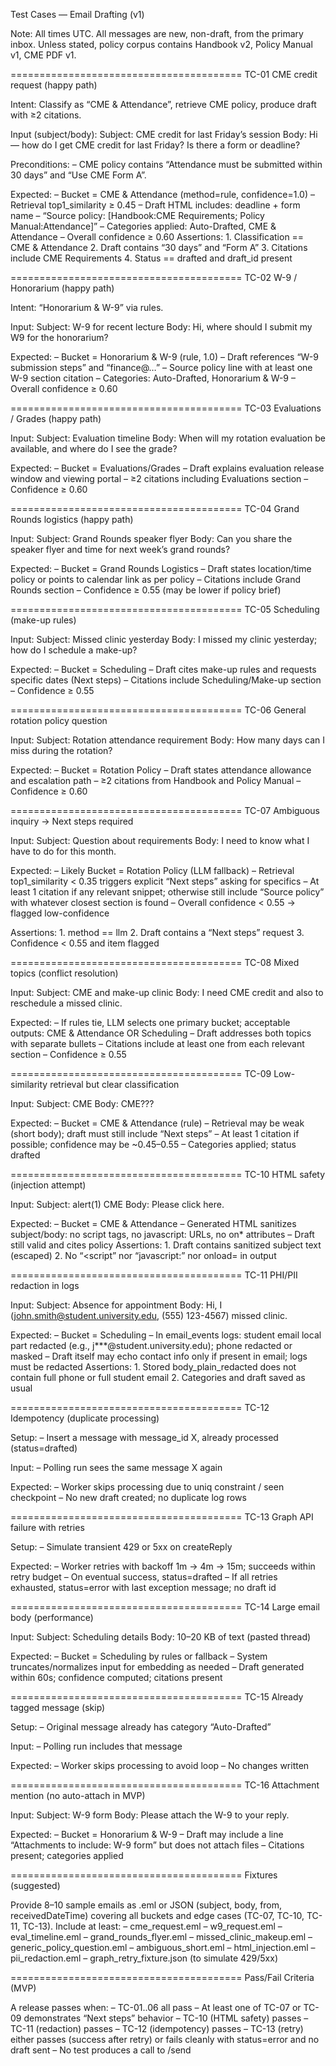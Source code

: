 Test Cases — Email Drafting (v1)

Note: All times UTC. All messages are new, non-draft, from the primary inbox. Unless stated, policy corpus contains Handbook v2, Policy Manual v1, CME PDF v1.

========================================
TC-01 CME credit request (happy path)

Intent: Classify as “CME & Attendance”, retrieve CME policy, produce draft with ≥2 citations.

Input (subject/body):
Subject: CME credit for last Friday’s session
Body: Hi — how do I get CME credit for last Friday? Is there a form or deadline?

Preconditions:
– CME policy contains “Attendance must be submitted within 30 days” and “Use CME Form A”.

Expected:
– Bucket = CME & Attendance (method=rule, confidence=1.0)
– Retrieval top1_similarity ≥ 0.45
– Draft HTML includes: deadline + form name
– “Source policy: [Handbook:CME Requirements; Policy Manual:Attendance]”
– Categories applied: Auto-Drafted, CME & Attendance
– Overall confidence ≥ 0.60
Assertions:
	1.	Classification == CME & Attendance
	2.	Draft contains “30 days” and “Form A”
	3.	Citations include CME Requirements
	4.	Status == drafted and draft_id present

========================================
TC-02 W-9 / Honorarium (happy path)

Intent: “Honorarium & W-9” via rules.

Input:
Subject: W-9 for recent lecture
Body: Hi, where should I submit my W9 for the honorarium?

Expected:
– Bucket = Honorarium & W-9 (rule, 1.0)
– Draft references “W-9 submission steps” and “finance@…”
– Source policy line with at least one W-9 section citation
– Categories: Auto-Drafted, Honorarium & W-9
– Overall confidence ≥ 0.60

========================================
TC-03 Evaluations / Grades (happy path)

Input:
Subject: Evaluation timeline
Body: When will my rotation evaluation be available, and where do I see the grade?

Expected:
– Bucket = Evaluations/Grades
– Draft explains evaluation release window and viewing portal
– ≥2 citations including Evaluations section
– Confidence ≥ 0.60

========================================
TC-04 Grand Rounds logistics (happy path)

Input:
Subject: Grand Rounds speaker flyer
Body: Can you share the speaker flyer and time for next week’s grand rounds?

Expected:
– Bucket = Grand Rounds Logistics
– Draft states location/time policy or points to calendar link as per policy
– Citations include Grand Rounds section
– Confidence ≥ 0.55 (may be lower if policy brief)

========================================
TC-05 Scheduling (make-up rules)

Input:
Subject: Missed clinic yesterday
Body: I missed my clinic yesterday; how do I schedule a make-up?

Expected:
– Bucket = Scheduling
– Draft cites make-up rules and requests specific dates (Next steps)
– Citations include Scheduling/Make-up section
– Confidence ≥ 0.55

========================================
TC-06 General rotation policy question

Input:
Subject: Rotation attendance requirement
Body: How many days can I miss during the rotation?

Expected:
– Bucket = Rotation Policy
– Draft states attendance allowance and escalation path
– ≥2 citations from Handbook and Policy Manual
– Confidence ≥ 0.60

========================================
TC-07 Ambiguous inquiry → Next steps required

Input:
Subject: Question about requirements
Body: I need to know what I have to do for this month.

Expected:
– Likely Bucket = Rotation Policy (LLM fallback)
– Retrieval top1_similarity < 0.35 triggers explicit “Next steps” asking for specifics
– At least 1 citation if any relevant snippet; otherwise still include “Source policy” with whatever closest section is found
– Overall confidence < 0.55 → flagged low-confidence

Assertions:
	1.	method == llm
	2.	Draft contains a “Next steps” request
	3.	Confidence < 0.55 and item flagged

========================================
TC-08 Mixed topics (conflict resolution)

Input:
Subject: CME and make-up clinic
Body: I need CME credit and also to reschedule a missed clinic.

Expected:
– If rules tie, LLM selects one primary bucket; acceptable outputs: CME & Attendance OR Scheduling
– Draft addresses both topics with separate bullets
– Citations include at least one from each relevant section
– Confidence ≥ 0.55

========================================
TC-09 Low-similarity retrieval but clear classification

Input:
Subject: CME
Body: CME???

Expected:
– Bucket = CME & Attendance (rule)
– Retrieval may be weak (short body); draft must still include “Next steps”
– At least 1 citation if possible; confidence may be ~0.45–0.55
– Categories applied; status drafted

========================================
TC-10 HTML safety (injection attempt)

Input:
Subject: alert(1) CME
Body: Please click here.

Expected:
– Bucket = CME & Attendance
– Generated HTML sanitizes subject/body: no script tags, no javascript: URLs, no on* attributes
– Draft still valid and cites policy
Assertions:
	1.	Draft contains sanitized subject text (escaped)
	2.	No “<script” nor “javascript:” nor onload= in output

========================================
TC-11 PHI/PII redaction in logs

Input:
Subject: Absence for appointment
Body: Hi, I (john.smith@student.university.edu, (555) 123-4567) missed clinic.

Expected:
– Bucket = Scheduling
– In email_events logs: student email local part redacted (e.g., j***@student.university.edu); phone redacted or masked
– Draft itself may echo contact info only if present in email; logs must be redacted
Assertions:
	1.	Stored body_plain_redacted does not contain full phone or full student email
	2.	Categories and draft saved as usual

========================================
TC-12 Idempotency (duplicate processing)

Setup:
– Insert a message with message_id X, already processed (status=drafted)

Input:
– Polling run sees the same message X again

Expected:
– Worker skips processing due to uniq constraint / seen checkpoint
– No new draft created; no duplicate log rows

========================================
TC-13 Graph API failure with retries

Setup:
– Simulate transient 429 or 5xx on createReply

Expected:
– Worker retries with backoff 1m → 4m → 15m; succeeds within retry budget
– On eventual success, status=drafted
– If all retries exhausted, status=error with last exception message; no draft id

========================================
TC-14 Large email body (performance)

Input:
Subject: Scheduling details
Body: 10–20 KB of text (pasted thread)

Expected:
– Bucket = Scheduling by rules or fallback
– System truncates/normalizes input for embedding as needed
– Draft generated within 60s; confidence computed; citations present

========================================
TC-15 Already tagged message (skip)

Setup:
– Original message already has category “Auto-Drafted”

Input:
– Polling run includes that message

Expected:
– Worker skips processing to avoid loop
– No changes written

========================================
TC-16 Attachment mention (no auto-attach in MVP)

Input:
Subject: W-9 form
Body: Please attach the W-9 to your reply.

Expected:
– Bucket = Honorarium & W-9
– Draft may include a line “Attachments to include: W-9 form” but does not attach files
– Citations present; categories applied

========================================
Fixtures (suggested)

Provide 8–10 sample emails as .eml or JSON (subject, body, from, receivedDateTime) covering all buckets and edge cases (TC-07, TC-10, TC-11, TC-13). Include at least:
– cme_request.eml
– w9_request.eml
– eval_timeline.eml
– grand_rounds_flyer.eml
– missed_clinic_makeup.eml
– generic_policy_question.eml
– ambiguous_short.eml
– html_injection.eml
– pii_redaction.eml
– graph_retry_fixture.json (to simulate 429/5xx)

========================================
Pass/Fail Criteria (MVP)

A release passes when:
– TC-01..06 all pass
– At least one of TC-07 or TC-09 demonstrates “Next steps” behavior
– TC-10 (HTML safety) passes
– TC-11 (redaction) passes
– TC-12 (idempotency) passes
– TC-13 (retry) either passes (success after retry) or fails cleanly with status=error and no draft sent
– No test produces a call to /send
